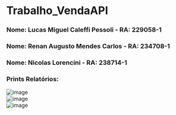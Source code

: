 # Trabalho_VendaAPI

<h3>Nome: Lucas Miguel Caleffi Pessoli - RA: 229058-1</h3>
<h3>Nome: Renan Augusto Mendes Carlos - RA: 234708-1</h3>
<h3>Nome: Nicolas Lorencini - RA: 238714-1</h3>

<h3>Prints Relatórios:</h3>

![image](https://github.com/lucaspessoli/Trabalho_VendaAPI/assets/115120374/7f206565-0e6b-44fe-a183-c5710197a407)
<br>
![image](https://github.com/lucaspessoli/Trabalho_VendaAPI/assets/115120374/eddd59b9-782b-4b0b-8291-91763a6d05ed)
<br>
![image](https://github.com/lucaspessoli/Trabalho_VendaAPI/assets/115120374/8c1fab8d-c0a9-4731-b1f4-7c051513d272)
